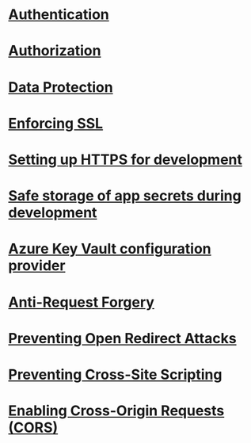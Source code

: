 # [Authentication](authentication/toc.md)
# [Authorization](authorization/toc.md)
# [Data Protection](data-protection/toc.md)
# [Enforcing SSL](enforcing-ssl.md)
# [Setting up HTTPS for development](https.md)
# [Safe storage of app secrets during development](app-secrets.md)
# [Azure Key Vault configuration provider](key-vault-configuration.md)
# [Anti-Request Forgery](anti-request-forgery.md)
# [Preventing Open Redirect Attacks](preventing-open-redirects.md)
# [Preventing Cross-Site Scripting](cross-site-scripting.md)
# [Enabling Cross-Origin Requests (CORS)](cors.md)
